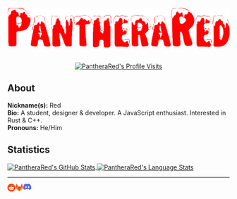 <div align="center">
  <br />
  <p>
    <img src="assets/profile_banner.svg" width="600" alt="PantheraRed" />
  </p>
  <br />
  <a href="https://github.com/antonkomarev/github-profile-views-counter">
    <img src="https://komarev.com/ghpvc/?username=PantheraRed&label=Profile Visits &#8203;" alt="PantheraRed's Profile Visits" />
  </a>
</div>

## About

**Nickname(s):** Red
<br />
**Bio:** A student, designer & developer. A JavaScript enthusiast. Interested in Rust & C++.
<br />
**Pronouns:** He/Him

## Statistics

<a href="https://github.com/anuraghazra/github-readme-stats">
  <img align="center" src="https://github-readme-stats.vercel.app/api?username=PantheraRed&show_icons=true&include_all_commits=true&theme=radical" alt="PantheraRed's GitHub Stats" />
</a>
<a href="https://github.com/anuraghazra/github-readme-stats">
  <img align="center" src="https://github-readme-stats.vercel.app/api/top-langs/?username=PantheraRed&layout=compact&theme=radical" alt="PantheraRed's Language Stats" />
</a>

---

<a href="https://reddit.com/user/PantheraRed">
  <img align="left" src="assets/reddit_logo.svg" width=18 alt="Reddit" />
</a>
<a href="https://gitlab.com/PantheraRed">
  <img align="left" src="assets/gitlab_logo.svg" width=18 alt="GitLab" />
</a>
<a href="https://discord.gg/KBfTgpx">
  <img align="left" src="assets/discord_logo.svg" width=18 alt="Discord" />
</a>
